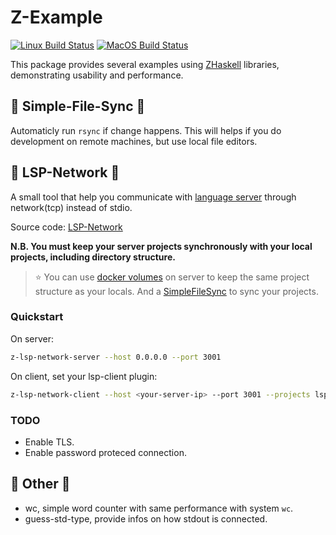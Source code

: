 Z-Example
=========

[![Linux Build Status](https://github.com/ZHaskell/z-example/workflows/ubuntu-ci/badge.svg)](https://github.com/ZHaskell/z-example/actions)
[![MacOS Build Status](https://github.com/ZHaskell/z-example/workflows/osx-ci/badge.svg)](https://github.com/ZHaskell-Z/z-example/actions)

This package provides several examples using [ZHaskell](https://github.com/ZHaskell) libraries, demonstrating usability and performance.


## :fish_cake: Simple-File-Sync :fish_cake:

Automaticly run `rsync` if change happens. This will helps if you do development
on remote machines, but use local file editors.


## :fish_cake: LSP-Network :fish_cake:

A small tool that help you communicate with [language server](https://microsoft.github.io/language-server-protocol/)
through network(tcp) instead of stdio.

Source code: [LSP-Network](./Network/LanguageServer)

**N.B. You must keep your server projects synchronously with your local projects,
including directory structure.**

> :star: You can use [docker volumes](https://docs.docker.com/storage/volumes/)
> on server to keep the same project structure as your locals.
> And a [SimpleFileSync](#simple-file-sync) to sync your projects.

### Quickstart

On server:

```sh
z-lsp-network-server --host 0.0.0.0 --port 3001
```

On client, set your lsp-client plugin:

```sh
z-lsp-network-client --host <your-server-ip> --port 3001 --projects lsp-network-client.yaml
```

### TODO

- Enable TLS.
- Enable password proteced connection.


## :fish_cake: Other :fish_cake:

* wc, simple word counter with same performance with system `wc`.
* guess-std-type, provide infos on how stdout is connected.
